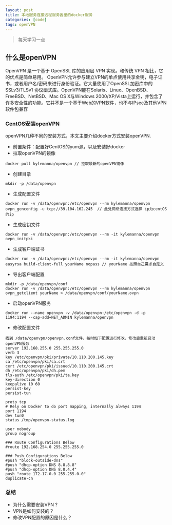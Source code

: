 ```yaml
---
layout: post
title: 本地服务连接远程服务器里的docker服务
categories: [code]
tags: openVPN
---
```


> 每天学习一点

## 什么是openVPN

OpenVPN 是一个基于 OpenSSL 库的应用层 VPN 实现。和传统 VPN 相比，它的优点是简单易用。 
OpenVPN允许参与建立VPN的单点使用共享金钥，电子证书，或者用户名/密码来进行身份验证。它大量使用了OpenSSL加密库中的SSLv3/TLSv1 协议函式库。OpenVPN能在Solaris、Linux、OpenBSD、FreeBSD、NetBSD、Mac OS X与Windows 2000/XP/Vista上运行，并包含了许多安全性的功能。它并不是一个基于Web的VPN软件，也不与IPsec及其他VPN软件包兼容

### CentOS安装openVPN

openVPN几种不同的安装方式，本文主要介绍docker方式安装openVPN.

- 前置条件：配置好CentOS的yum源，以及安装好docker
- 拉取openVPN的镜像
```
docker pull kylemanna/openvpn // 拉取最新的openVPN镜像
```
- 创建目录
```
mkdir -p /data/openvpn
```
- 生成配置文件
```
docker run -v /data/openvpn:/etc/openvpn --rm kylemanna/openvpn ovpn_genconfig -u tcp://39.104.162.245  // 此处网络连接方式选择 ip为centOS的ip
```
- 生成密钥文件
```
docker run -v /data/openvpn:/etc/openvpn --rm -it kylemanna/openvpn ovpn_initpki
```
- 生成客户端证书
```
docker run -v /data/openvpn:/etc/openvpn --rm -it kylemanna/openvpn easyrsa build-client-full yourName nopass // yourName 按照自己需求自定义
```

- 导出客户端配置
```	
mkdir -p /data/openvpn/conf
docker run -v /data/openvpn:/etc/openvpn --rm kylemanna/openvpn ovpn_getclient yourName > /data/openvpn/conf/yourName.ovpn
```

- 启动openVPN服务
```
docker run --name openvpn -v /data/openvpn:/etc/openvpn -d -p 1194:1194 --cap-add=NET_ADMIN kylemanna/openvpn
```

- 修改配置文件

```
找到 /data/openvpn/openvpn.conf文件，按时如下配置进行修改，修改后重新启动openVPN服务
server 192.168.255.0 255.255.255.0
verb 3
key /etc/openvpn/pki/private/10.110.200.145.key
ca /etc/openvpn/pki/ca.crt
cert /etc/openvpn/pki/issued/10.110.200.145.crt
dh /etc/openvpn/pki/dh.pem
tls-auth /etc/openvpn/pki/ta.key
key-direction 0
keepalive 10 60
persist-key
persist-tun

proto tcp
# Rely on Docker to do port mapping, internally always 1194
port 1194
dev tun0
status /tmp/openvpn-status.log

user nobody
group nogroup

### Route Configurations Below
#route 192.168.254.0 255.255.255.0

### Push Configurations Below
#push "block-outside-dns"
#push "dhcp-option DNS 8.8.8.8"
#push "dhcp-option DNS 8.8.4.4"
push "route 172.17.0.0 255.255.0.0"
duplicate-cn
```

### 总结

- 为什么需要安装VPN ?
- VPN是如何安装的？
- 修改VPN配置的原因是什么？

